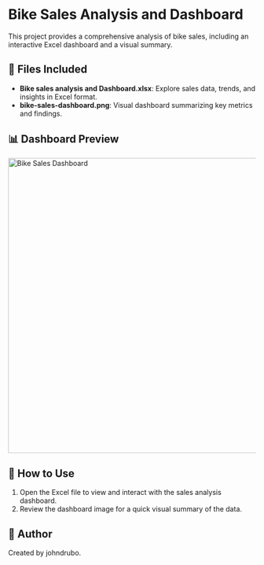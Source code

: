 # Bike Sales Analysis and Dashboard

This project provides a comprehensive analysis of bike sales, including an interactive Excel dashboard and a visual summary.

## 📁 Files Included

- **Bike sales analysis and Dashboard.xlsx**: Explore sales data, trends, and insights in Excel format.
- **bike-sales-dashboard.png**: Visual dashboard summarizing key metrics and findings.

## 📊 Dashboard Preview

<img src="bike-sales-dashboard.png" alt="Bike Sales Dashboard" width="600" />

## 🚀 How to Use

1. Open the Excel file to view and interact with the sales analysis dashboard.
2. Review the dashboard image for a quick visual summary of the data.

## 👤 Author

Created by johndrubo.
